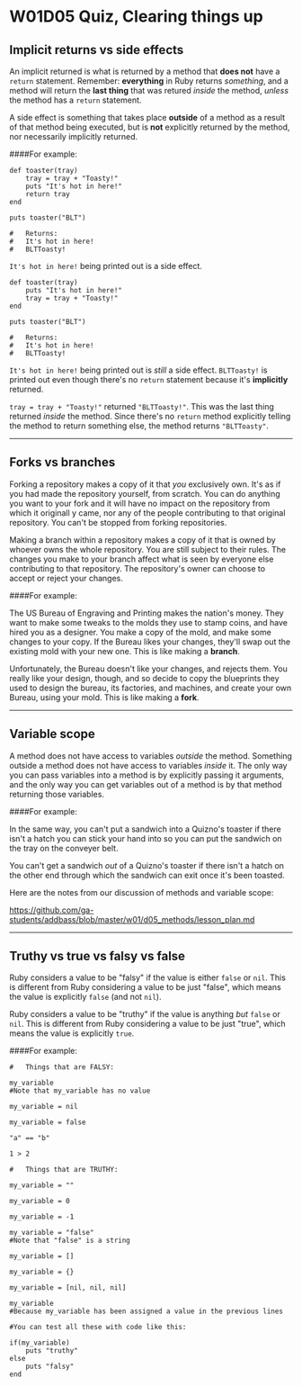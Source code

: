 #	W01D05 Quiz, Clearing things up

##	Implicit returns vs side effects

An implicit returned is what is returned by a method that **does not** have a `return` statement. Remember: **everything** in Ruby returns *something*, and a method will return the **last thing** that was retured *inside* the method, *unless* the method has a `return` statement.

A side effect is something that takes place **outside** of a method as a result of that method being executed, but is **not** explicitly returned by the method, nor necessarily implicitly returned.

####For example:

```
def toaster(tray)
	tray = tray + "Toasty!"
	puts "It's hot in here!"
	return tray
end

puts toaster("BLT")

#	Returns:
#	It's hot in here!
#	BLTToasty!
```

`It's hot in here!` being printed out is a side effect.

```
def toaster(tray)
	puts "It's hot in here!"
	tray = tray + "Toasty!"
end

puts toaster("BLT")

#	Returns:
#	It's hot in here!
#	BLTToasty!
```

`It's hot in here!` being printed out is *still* a side effect. `BLTToasty!` is printed out even though there's no `return` statement because it's **implicitly** returned.

`tray = tray + "Toasty!"` returned `"BLTToasty!"`. This was the last thing returned *inside* the method. Since there's no `return` method explicitly telling the method to return something else, the method returns `"BLTToasty"`.

---

##	Forks vs branches

Forking a repository makes a copy of it that *you* exclusively own. It's as if you had made the repository yourself, from scratch. You can do anything you want to your fork and it will have no impact on the repository from which it originall y came, nor any of the people contributing to that original repository. You can't be stopped from forking repositories.

Making a branch within a repository makes a copy of it that is owned by whoever owns the whole repository. You are still subject to their rules. The changes you make to your branch affect what is seen by everyone else contributing to that repository. The repository's owner can choose to accept or reject your changes.

####For example:

The US Bureau of Engraving and Printing makes the nation's money. They want to make some tweaks to the molds they use to stamp coins, and have hired you as a designer. You make a copy of the mold, and make some changes to your copy. If the Bureau likes your changes, they'll swap out the existing mold with your new one. This is like making a **branch**.

Unfortunately, the Bureau doesn't like your changes, and rejects them. You really like your design, though, and so decide to copy the blueprints they used to design the bureau, its factories, and machines, and create your own Bureau, using your mold. This is like making a **fork**.

---

##	Variable scope

A method does not have access to variables *outside* the method. Something outside a method does not have access to variables *inside* it. The only way you can pass variables into a method is by explicitly passing it arguments, and the only way you can get variables out of a method is by that method returning those variables.

####For example:

In the same way, you can't put a sandwich into a Quizno's toaster if there isn't a hatch you can stick your hand into so you can put the sandwich on the tray on the conveyer belt.

You can't get a sandwich *out* of a Quizno's toaster if there isn't a hatch on the other end through which the sandwich can exit once it's been toasted.

Here are the notes from our discussion of methods and variable scope:

https://github.com/ga-students/addbass/blob/master/w01/d05_methods/lesson_plan.md

---

##	Truthy vs true vs falsy vs false

Ruby considers a value to be "falsy" if the value is either `false` or `nil`. This is different from Ruby considering a value to be just "false", which means the value is explicitly `false` (and not `nil`).

Ruby considers a value to be "truthy" if the value is anything *but* `false` or `nil`. This is different from Ruby considering a value to be just "true", which means the value is explicitly `true`.

####For example:

```
#	Things that are FALSY:

my_variable
#Note that my_variable has no value

my_variable = nil

my_variable = false

"a" == "b"

1 > 2

#	Things that are TRUTHY:

my_variable = ""

my_variable = 0

my_variable = -1

my_variable = "false"
#Note that "false" is a string

my_variable = []

my_variable = {}

my_variable = [nil, nil, nil]

my_variable
#Because my_variable has been assigned a value in the previous lines

#You can test all these with code like this:

if(my_variable)
	puts "truthy"
else
	puts "falsy"
end
```
